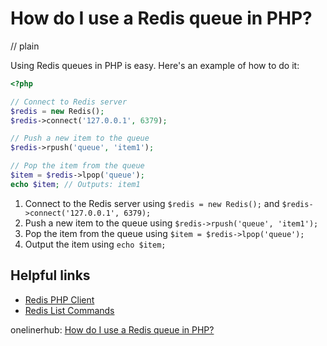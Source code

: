 # How do I use a Redis queue in PHP?
// plain

Using Redis queues in PHP is easy. Here's an example of how to do it:

```php
<?php

// Connect to Redis server
$redis = new Redis();
$redis->connect('127.0.0.1', 6379);

// Push a new item to the queue
$redis->rpush('queue', 'item1');

// Pop the item from the queue
$item = $redis->lpop('queue');
echo $item; // Outputs: item1
```

1. Connect to the Redis server using `$redis = new Redis();` and `$redis->connect('127.0.0.1', 6379);`
2. Push a new item to the queue using `$redis->rpush('queue', 'item1');`
3. Pop the item from the queue using `$item = $redis->lpop('queue');`
4. Output the item using `echo $item;`

## Helpful links
- [Redis PHP Client](https://github.com/phpredis/phpredis)
- [Redis List Commands](https://redis.io/commands#list)

onelinerhub: [How do I use a Redis queue in PHP?](https://onelinerhub.com/predis/how-do-i-use-a-redis-queue-in-php)